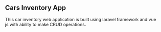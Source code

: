 ## Cars Inventory App

This car inventory web application is built using laravel framework and vue js with ability to make CRUD operations.
